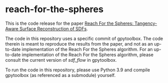 # reach-for-the-spheres

This is the code release for the paper [Reach For the Spheres:
Tangency-Aware Surface Reconstruction of SDFs](https://odedstein.com/projects/reach-for-the-spheres/).

The code in this repository uses a specific commit of gpytoolbox.
The code therein is meant to reproduce the results from the paper, and not as an up-to-date implementation of the Reach For the Spheres algorithm.
For an up-to-date implementation of the Reach For the Spheres algorithm, please consult the current version of _sdf_flow_ in gpytoolbox.

To run the code in this repository, please use Python 3.9 and compile gpytoolbox (as referenced as a submodule) yourself.
